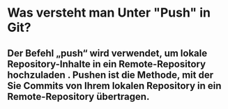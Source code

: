 # Was versteht man Unter "Push" in Git?

## Der Befehl „push“ wird verwendet, um lokale Repository-Inhalte in ein Remote-Repository hochzuladen . Pushen ist die Methode, mit der Sie Commits von Ihrem lokalen Repository in ein Remote-Repository übertragen.